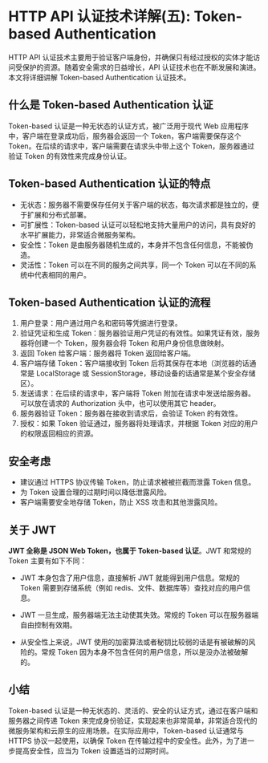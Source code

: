 # HTTP API 认证技术详解(五): Token-based Authentication

HTTP API 认证技术主要用于验证客户端身份，并确保只有经过授权的实体才能访问受保护的资源。随着安全需求的日益增长，API 认证技术也在不断发展和演进。本文将详细讲解 Token-based Authentication 认证技术。

## 什么是 Token-based Authentication 认证

Token-based 认证是一种无状态的认证方式，被广泛用于现代 Web 应用程序中，客户端在登录成功后，服务器会返回一个 Token，客户端需要保存这个 Token。在后续的请求中，客户端需要在请求头中带上这个 Token，服务器通过验证 Token 的有效性来完成身份认证。

## Token-based Authentication 认证的特点

- 无状态：服务器不需要保存任何关于客户端的状态，每次请求都是独立的，便于扩展和分布式部署。
- 可扩展性：Token-based 认证可以轻松地支持大量用户的访问，具有良好的水平扩展能力，非常适合微服务架构。
- 安全性：Token 是由服务器随机生成的，本身并不包含任何信息，不能被伪造。
- 灵活性：Token 可以在不同的服务之间共享，同一个 Token 可以在不同的系统中代表相同的用户。

## Token-based Authentication 认证的流程

1. 用户登录：用户通过用户名和密码等凭据进行登录。
2. 验证凭证和生成 Token：服务器验证用户凭证的有效性。如果凭证有效，服务器将创建一个 Token，服务器会将 Token 和用户身份信息做映射。
3. 返回 Token 给客户端：服务器将 Token 返回给客户端。
4. 客户端存储 Token：客户端接收到 Token 后将其保存在本地（浏览器的话通常是 LocalStorage 或 SessionStorage，移动设备的话通常是某个安全存储区）。
5. 发送请求：在后续的请求中，客户端将 Token 附加在请求中发送给服务器。可以放在请求的 Authorization 头中，也可以使用其它 header。
6. 服务器验证 Token：服务器在接收到请求后，会验证 Token 的有效性。
7. 授权：如果 Token 验证通过，服务器将处理请求，并根据 Token 对应的用户的权限返回相应的资源。

## 安全考虑

- 建议通过 HTTPS 协议传输 Token，防止请求被被拦截而泄露 Token 信息。
- 为 Token 设置合理的过期时间以降低泄露风险。
- 客户端需要安全地存储 Token，防止 XSS 攻击和其他泄露风险。

## 关于 JWT

**JWT 全称是 JSON Web Token，也属于 Token-based 认证**。JWT 和常规的 Token 主要有如下不同：

- JWT 本身包含了用户信息，直接解析 JWT 就能得到用户信息。常规的 Token 需要到存储系统（例如 redis、文件、数据库等）查找对应的用户信息。

- JWT 一旦生成，服务器端无法主动使其失效。常规的 Token 可以在服务器端自由控制有效期。

- 从安全性上来说，JWT 使用的加密算法或者秘钥比较弱的话是有被破解的风险的。常规 Token 因为本身不包含任何的用户信息，所以是没办法被破解的。

## 小结

Token-based 认证是一种无状态的、灵活的、安全的认证方式，通过在客户端和服务器之间传递 Token 来完成身份验证，实现起来也非常简单，非常适合现代的微服务架构和云原生的应用场景。在实际应用中，Token-based 认证通常与 HTTPS 协议一起使用，以确保 Token 在传输过程中的安全性。此外，为了进一步提高安全性，应当为 Token 设置适当的过期时间。
